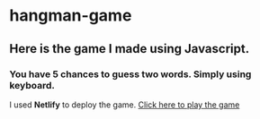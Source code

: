 # hangman-game
## Here is the game I made using Javascript.

### You have 5 chances to guess two words. Simply using keyboard.

I used **Netlify** to deploy the game.
[Click here to play the game](https://may-hangman-game.netlify.app/)
